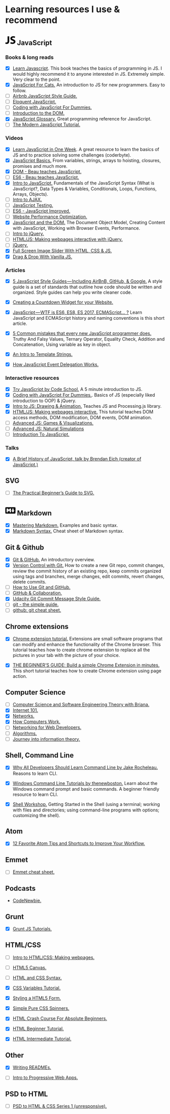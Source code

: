 # Learning resources I use & recommend

## ![JS icon](/images/js.png) JavaScript

### Books & long reads

- [x] [Learn Javascript](https://www.gitbook.com/book/gitbookio/javascript/details). This book teaches the basics of programming in JS. I would highly recommend it to anyone interested in JS. Extremely simple. Very clear to the point.
- [x] [JavaScript For Cats.](http://jsforcats.com/) An introduction to JS for new programmers. Easy to follow.
- [ ] [Airbnb JavaScript Style Guide.](https://github.com/airbnb/javascript)
- [ ] [Eloquent JavaScript.](https://eloquentjavascript.net/)
- [ ] [Coding with JavaScript For Dummies.](https://www.amazon.com/Coding-JavaScript-Dummies-Chris-Minnick/dp/1119056071)
- [ ] [Introduction to the DOM.](https://developer.mozilla.org/en-US/docs/Web/API/Document_Object_Model/Introduction)
- [x] [JavaScript Glossary.](https://www.codecademy.com/articles/glossary-javascript) Great programming reference for JavaScript.
- [ ] [The Modern JavaScript Tutorial.](http://javascript.info/)

### Videos

- [x] [Learn JavaScript in One Week](https://coderbyte.com/course/learn-javascript-in-one-week). A great resource to learn the basics of JS and to practice solving some challenges (coderbyte).
- [x] [JavaScript Basics.](https://www.youtube.com/playlist?list=PLWKjhJtqVAbk2qRZtWSzCIN38JC_NdhW5) From variables, strings, arrays to hoisting, closures, promises and much more.   
- [x] [DOM - Beau teaches JavaScript.](https://www.youtube.com/playlist?list=PLWKjhJtqVAbllLK6r2dnGjUVWB_cFNcuO)
- [ ] [ES6 - Beau teaches JavaScript.](https://www.youtube.com/playlist?list=PLWKjhJtqVAbljtmmeS0c-CEl2LdE-eR_F)
- [x] [Intro to JavaScript.](https://eu.udacity.com/course/intro-to-javascript--ud803) Fundamentals of the JavaScript Syntax (What is JavaScript?, Data Types & Variables, Conditionals, Loops, Functions, Arrays, Objects).
- [ ] [Intro to AJAX.](https://eu.udacity.com/course/intro-to-ajax--ud110)
- [ ] [JavaScript Testing.](https://eu.udacity.com/course/javascript-testing--ud549)
- [ ] [ES6 - JavaScript Improved.](https://eu.udacity.com/course/es6-javascript-improved--ud356)
- [ ] [Website Performance Optimization.](https://eu.udacity.com/course/website-performance-optimization--ud884)
- [x] [JavaScript and the DOM.](https://www.udacity.com/course/javascript-and-the-dom--ud117) The Document Object Model, Creating Content with JavaScript, Working with Browser Events, Performance.
- [ ] [Intro to jQuery.](https://eu.udacity.com/course/intro-to-jquery--ud245)
- [ ] [HTML/JS: Making webpages interactive with jQuery.](https://www.khanacademy.org/computing/computer-programming/html-js-jquery)
- [ ] [jQuery.](https://www.codecademy.com/en/tracks/jquery)
- [x] [Full Screen Image Slider With HTML, CSS & JS.](https://www.youtube.com/watch?v=7ZO2RTMNSAY)
- [x] [Drag & Drop With Vanilla JS.](https://www.youtube.com/watch?v=C22hQKE_32c)

### Articles

- [x] [5 JavaScript Style Guides — Including AirBnB, GitHub, & Google.](https://codeburst.io/5-javascript-style-guides-including-airbnb-github-google-88cbc6b2b7aa) A style guide is a set of standards that outline how code should be written and organized. Style guides can help you write cleaner code.
- [x] [Creating a Countdown Widget for your Website.](https://www.solodev.com/blog/web-design/creating-a-countdown-widget-for-your-website.stml)
- [x] [JavaScript — WTF is ES6, ES8, ES 2017, ECMAScript… ?](https://codeburst.io/javascript-wtf-is-es6-es8-es-2017-ecmascript-dca859e4821c) Learn JavaScript and ECMAScript history and naming conventions is this short article.

- [x] [5 Common mistakes that every new JavaScript programmer does.](https://codeburst.io/5-common-mistakes-that-every-new-javascript-programmer-does-d0559770d345) Truthy And Falsy Values, Ternary Operator, Equality Check, Addition and Concatenation, Using variable as key in object.
- [x] [An Intro to Template Strings.](https://wesbos.com/javascript-template-strings/)
- [x] [How JavaScript Event Delegation Works.](https://davidwalsh.name/event-delegate)

### Interactive resources

- [x] [Try JavaScript by Code School.](https://www.javascript.com/try) A 5 minute introduction to JS.
- [x] [Coding with JavaScript For Dummies.](https://www.codecademy.com/en/tracks/coding-with-javascript-for-dummies). Basics of JS (especially liked introduction to OOP) & jQuery.
- [x] [Intro to JS: Drawing & Animation.](https://www.khanacademy.org/computing/computer-programming/programming) Teaches JS and Processing.js library. 
- [x] [HTML/JS: Making webpages interactive.](https://www.khanacademy.org/computing/computer-programming/html-css-js) This tutorial teaches DOM access methods, DOM modification, DOM events, DOM animation.
- [ ] [Advanced JS: Games & Visualizations.](https://www.khanacademy.org/computing/computer-programming/programming-games-visualizations)
- [ ] [Advanced JS: Natural Simulations](https://www.khanacademy.org/computing/computer-programming/programming-natural-simulations)
- [ ] [Introduction To JavaScript.](https://www.codecademy.com/learn/introduction-to-javascript)
### Talks
- [x] [A Brief History of JavaScript, talk by Brendan Eich (creator of JavaScript.)](https://www.youtube.com/watch?v=qKJP93dWn40)

## SVG

- [ ] [The Practical Beginner’s Guide to SVG.](https://designshack.net/articles/graphics/the-practical-beginners-guide-to-svg/)

## ![MD icon](/images/md.png) Markdown

- [x] [Mastering Markdown.](https://guides.github.com/features/mastering-markdown/) Examples and basic syntax.
- [x] [Markdown Syntax.](https://guides.github.com/pdfs/markdown-cheatsheet-online.pdf) Cheat sheet of Markdown syntax.

## Git & Github

- [x] [Git & GitHub.](https://www.youtube.com/playlist?list=PLWKjhJtqVAbkFiqHnNaxpOPhh9tSWMXIF) An introductory overview.
- [x] [Version Control with Git.](https://eu.udacity.com/course/version-control-with-git--ud123) How to create a new Git repo, commit changes, review the commit history of an existing repo, keep commits organized using tags and branches, merge changes, edit commits, revert changes, delete commits.
- [ ] [How to Use Git and GitHub.](https://eu.udacity.com/course/how-to-use-git-and-github--ud775)
- [ ] [GitHub & Collaboration.](https://eu.udacity.com/course/github-collaboration--ud456)
- [x] [Udacity Git Commit Message Style Guide.](https://udacity.github.io/git-styleguide/)
- [ ] [git - the simple guide.](http://rogerdudler.github.io/git-guide/)
- [ ] [github: git cheat sheet.](https://github.com/github/training-kit/blob/master/downloads/github-git-cheat-sheet.pdf)

## Chrome extensions

- [x] [Chrome extension tutorial.](https://github.com/jumbosushi/chrome-extension-tutorial) Extensions are small software programs that can modify and enhance the functionality of the Chrome browser. This tutorial teaches how to create chrome extension to replace all the pictures in your tab with the picture of your choice. 
- [x] [THE BEGINNER’S GUIDE: Build a simple Chrome Extension in minutes.](https://medium.com/@LindaHaviv/the-beginner-s-guide-build-a-simple-chrome-extension-in-minutes-498308ea406a) This short tutorial teaches how to create Chrome extension using page action.


## Computer Science

- [ ] [Computer Science and Software Engineering Theory with Briana.](https://www.youtube.com/playlist?list=PLWKjhJtqVAbmfoj2Th9fvxhHIeqFO7wOy)
- [x] [Internet 101.](https://www.khanacademy.org/computing/computer-science/internet-intro)
- [x] [Networks.](https://www.youtube.com/playlist?list=PLWKjhJtqVAblzbwhT83fRh5nNSHqywxrw)
- [x] [How Computers Work.](https://www.khanacademy.org/computing/computer-science/how-computers-work2)
- [ ] [Networking for Web Developers.](https://eu.udacity.com/course/networking-for-web-developers--ud256)
- [ ] [Algorithms.](https://www.khanacademy.org/computing/computer-science/algorithms)
- [ ] [Journey into information theory.](https://www.khanacademy.org/computing/computer-science/informationtheory)

## Shell, Command Line

- [x] [Why All Developers Should Learn Command Line by Jake Rocheleau.](https://www.hongkiat.com/blog/developers-command-line/) Reasons to learn CLI.
- [x] [Windows Command Line Tutorials by thenewboston.](https://www.youtube.com/playlist?list=PL6gx4Cwl9DGDV6SnbINlVUd0o2xT4JbMu) Learn about the Windows command prompt and basic commands. A beginner friendly resource to learn CLI.
- [x] [Shell Workshop.](https://eu.udacity.com/course/shell-workshop--ud206) Getting Started in the Shell (using a terminal; working with files and directories; using command-line programs with options; customizing the shell).


## Atom

- [x] [12 Favorite Atom Tips and Shortcuts to Improve Your Workflow.](https://www.sitepoint.com/12-favorite-atom-tips-and-shortcuts-to-improve-your-workflow/)


## Emmet
- [ ] [Emmet cheat sheet.](https://docs.emmet.io/cheat-sheet/)


## Podcasts

* [CodeNewbie.](https://www.codenewbie.org/podcast)


## Grunt

- [x] [Grunt JS Tutorials.](https://www.youtube.com/playlist?list=PL4cUxeGkcC9j85fkVyCzCMJDfteLtrl_y)


## HTML/CSS

- [ ] [Intro to HTML/CSS: Making webpages.](https://www.khanacademy.org/computing/computer-programming/html-css)
- [ ] [HTML5 Canvas.](https://eu.udacity.com/course/html5-canvas--ud292)
- [ ] [HTML and CSS Syntax.](https://eu.udacity.com/course/html-and-css-syntax--ud001)
- [x] [CSS Variables Tutorial.](https://www.youtube.com/playlist?list=PL4cUxeGkcC9ii5PB2UMyYH7QFZWfGnVgZ)
- [x] [Styling a HTML5 Form.](https://www.youtube.com/playlist?list=PL4cUxeGkcC9g5_p_BVUGWykHfqx6bb7qK)
- [x] [Simple Pure CSS Spinners.](https://www.youtube.com/watch?v=BxpjA9t4dJE)
- [x] [HTML Crash Course For Absolute Beginners.](https://www.youtube.com/watch?v=UB1O30fR-EE&list=PLillGF-RfqbZTASqIqdvm1R5mLrQq79CU&index=1)
- [x] [HTML Beginner Tutorial.](http://www.htmldog.com/guides/html/beginner/)
- [x] [HTML Intermediate Tutorial.](http://www.htmldog.com/guides/html/intermediate/)


## Other
- [x] [Writing READMEs.](https://eu.udacity.com/course/writing-readmes--ud777)
- [ ] [Intro to Progressive Web Apps.](https://eu.udacity.com/course/intro-to-progressive-web-apps--ud811)


## PSD to HTML
- [ ] [PSD to HTML & CSS Series 1 (unresponsive).](https://www.youtube.com/playlist?list=PL4cUxeGkcC9jjVlRiZnRnAGFSCK3Lu_i-)
